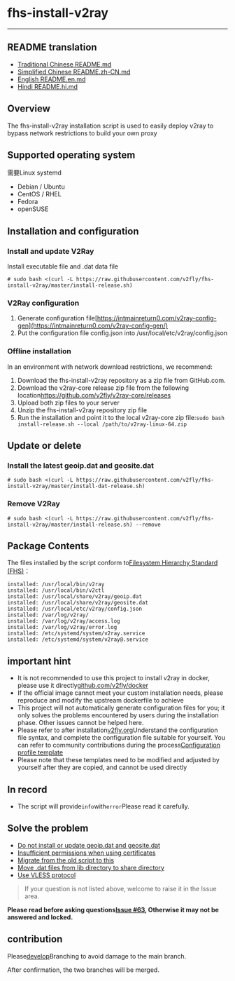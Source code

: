 # fhs-install-v2ray

* * *

## README translation

-   [Traditional Chinese README.md](README.md)
-   [Simplified Chinese README.zh-CN.md](README.zh-CN.md)
-   [English README.en.md](README.en.md)
-   [Hindi README.hi.md](README.hi.md)

## Overview

The fhs-install-v2ray installation script is used to easily deploy v2ray to bypass network restrictions to build your own proxy

## Supported operating system

需要Linux systemd

-   Debian / Ubuntu
-   CentOS / RHEL
-   Fedora
-   openSUSE

## Installation and configuration

### Install and update V2Ray

Install executable file and .dat data file

    # sudo bash <(curl -L https://raw.githubusercontent.com/v2fly/fhs-install-v2ray/master/install-release.sh)

### V2Ray configuration

1.  Generate configuration file[https://intmainreturn0.com/v2ray-config-gen](https://intmainreturn0.com/v2ray-config-gen/)
2.  Put the configuration file config.json into /usr/local/etc/v2ray/config.json

### Offline installation

In an environment with network download restrictions, we recommend:

1.  Download the fhs-install-v2ray repository as a zip file from GitHub.com.
2.  Download the v2ray-core release zip file from the following location<https://github.com/v2fly/v2ray-core/releases>
3.  Upload both zip files to your server
4.  Unzip the fhs-install-v2ray repository zip file
5.  Run the installation and point it to the local v2ray-core zip file:`sudo bash install-release.sh --local /path/to/v2ray-linux-64.zip`

## Update or delete

### Install the latest geoip.dat and geosite.dat

    # sudo bash <(curl -L https://raw.githubusercontent.com/v2fly/fhs-install-v2ray/master/install-dat-release.sh)

### Remove V2Ray

    # sudo bash <(curl -L https://raw.githubusercontent.com/v2fly/fhs-install-v2ray/master/install-release.sh) --remove

## Package Contents

The files installed by the script conform to[Filesystem Hierarchy Standard (FHS)](https://en.wikipedia.org/wiki/Filesystem_Hierarchy_Standard)：

    installed: /usr/local/bin/v2ray
    installed: /usr/local/bin/v2ctl
    installed: /usr/local/share/v2ray/geoip.dat
    installed: /usr/local/share/v2ray/geosite.dat
    installed: /usr/local/etc/v2ray/config.json
    installed: /var/log/v2ray/
    installed: /var/log/v2ray/access.log
    installed: /var/log/v2ray/error.log
    installed: /etc/systemd/system/v2ray.service
    installed: /etc/systemd/system/v2ray@.service

## important hint

-   It is not recommended to use this project to install v2ray in docker, please use it directly[github.com/v2fly/docker](https://github.com/v2fly/docker)
-   If the official image cannot meet your custom installation needs, please reproduce and modify the upstream dockerfile to achieve
-   This project will not automatically generate configuration files for you; it only solves the problems encountered by users during the installation phase. Other issues cannot be helped here.
-   Please refer to after installation[v2fly.org](https://www.v2fly.org/)Understand the configuration file syntax, and complete the configuration file suitable for yourself. You can refer to community contributions during the process[Configuration profile template](https://github.com/v2fly/v2ray-examples)
-   Please note that these templates need to be modified and adjusted by yourself after they are copied, and cannot be used directly

## In record

-   The script will provide`info`with`error`Please read it carefully.

## Solve the problem

-   [Do not install or update geoip.dat and geosite.dat](https://github.com/v2fly/fhs-install-v2ray/wiki/Do-not-install-or-update-geoip.dat-and-geosite.dat)
-   [Insufficient permissions when using certificates](https://github.com/v2fly/fhs-install-v2ray/wiki/Insufficient-permissions-when-using-certificates)
-   [Migrate from the old script to this](https://github.com/v2fly/fhs-install-v2ray/wiki/Migrate-from-the-old-script-to-this)
-   [Move .dat files from lib directory to share directory](https://github.com/v2fly/fhs-install-v2ray/wiki/Move-.dat-files-from-lib-directory-to-share-directory)
-   [Use VLESS protocol](https://github.com/v2fly/fhs-install-v2ray/wiki/To-use-the-VLESS-protocol)

> If your question is not listed above, welcome to raise it in the Issue area.

**Please read before asking questions[Issue #63](https://github.com/v2fly/fhs-install-v2ray/issues/63), Otherwise it may not be answered and locked.**

## contribution

Please[develop](https://github.com/v2fly/fhs-install-v2ray/tree/develop)Branching to avoid damage to the main branch.

After confirmation, the two branches will be merged.
